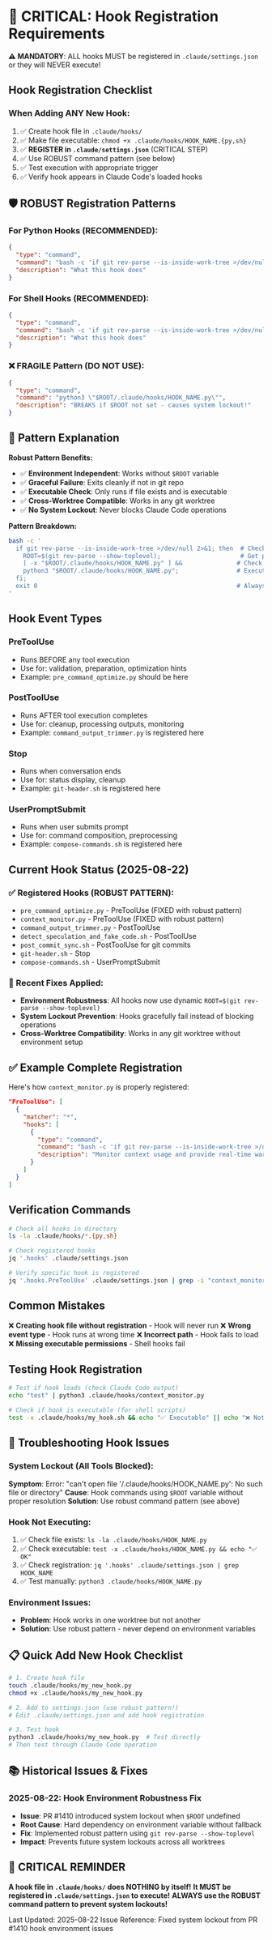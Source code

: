 # 🚨 CRITICAL: Hook Registration Requirements

**⚠️ MANDATORY**: ALL hooks MUST be registered in `.claude/settings.json` or they will NEVER execute!

## Hook Registration Checklist

### When Adding ANY New Hook:
1. ✅ Create hook file in `.claude/hooks/`
2. ✅ Make file executable: `chmod +x .claude/hooks/HOOK_NAME.{py,sh}`
3. ✅ **REGISTER in `.claude/settings.json`** (CRITICAL STEP)
4. ✅ Use ROBUST command pattern (see below)
5. ✅ Test execution with appropriate trigger
6. ✅ Verify hook appears in Claude Code's loaded hooks

## 🛡️ ROBUST Registration Patterns

### For Python Hooks (RECOMMENDED):
```json
{
  "type": "command",
  "command": "bash -c 'if git rev-parse --is-inside-work-tree >/dev/null 2>&1; then ROOT=$(git rev-parse --show-toplevel); [ -x \"$ROOT/.claude/hooks/HOOK_NAME.py\" ] && python3 \"$ROOT/.claude/hooks/HOOK_NAME.py\"; fi; exit 0'",
  "description": "What this hook does"
}
```

### For Shell Hooks (RECOMMENDED):
```json
{
  "type": "command",
  "command": "bash -c 'if git rev-parse --is-inside-work-tree >/dev/null 2>&1; then ROOT=$(git rev-parse --show-toplevel); [ -x \"$ROOT/.claude/hooks/HOOK_NAME.sh\" ] && exec \"$ROOT/.claude/hooks/HOOK_NAME.sh\"; fi; exit 0'",
  "description": "What this hook does"
}
```

### ❌ FRAGILE Pattern (DO NOT USE):
```json
{
  "type": "command",
  "command": "python3 \"$ROOT/.claude/hooks/HOOK_NAME.py\"",
  "description": "BREAKS if $ROOT not set - causes system lockout!"
}
```

## 🔧 Pattern Explanation

**Robust Pattern Benefits:**
- ✅ **Environment Independent**: Works without `$ROOT` variable
- ✅ **Graceful Failure**: Exits cleanly if not in git repo
- ✅ **Executable Check**: Only runs if file exists and is executable
- ✅ **Cross-Worktree Compatible**: Works in any git worktree
- ✅ **No System Lockout**: Never blocks Claude Code operations

**Pattern Breakdown:**
```bash
bash -c '
  if git rev-parse --is-inside-work-tree >/dev/null 2>&1; then  # Check if in git repo
    ROOT=$(git rev-parse --show-toplevel);                      # Get project root dynamically
    [ -x "$ROOT/.claude/hooks/HOOK_NAME.py" ] &&               # Check file exists and executable
    python3 "$ROOT/.claude/hooks/HOOK_NAME.py";                # Execute hook
  fi; 
  exit 0                                                       # Always exit cleanly
'
```

## Hook Event Types

### PreToolUse
- Runs BEFORE any tool execution
- Use for: validation, preparation, optimization hints
- Example: `pre_command_optimize.py` should be here

### PostToolUse
- Runs AFTER tool execution completes
- Use for: cleanup, processing outputs, monitoring
- Example: `command_output_trimmer.py` is registered here

### Stop
- Runs when conversation ends
- Use for: status display, cleanup
- Example: `git-header.sh` is registered here

### UserPromptSubmit
- Runs when user submits prompt
- Use for: command composition, preprocessing
- Example: `compose-commands.sh` is registered here

## Current Hook Status (2025-08-22)

### ✅ Registered Hooks (ROBUST PATTERN):
- `pre_command_optimize.py` - PreToolUse (FIXED with robust pattern)
- `context_monitor.py` - PreToolUse (FIXED with robust pattern)
- `command_output_trimmer.py` - PostToolUse 
- `detect_speculation_and_fake_code.sh` - PostToolUse
- `post_commit_sync.sh` - PostToolUse for git commits
- `git-header.sh` - Stop
- `compose-commands.sh` - UserPromptSubmit

### 🔧 Recent Fixes Applied:
- **Environment Robustness**: All hooks now use dynamic `ROOT=$(git rev-parse --show-toplevel)`
- **System Lockout Prevention**: Hooks gracefully fail instead of blocking operations
- **Cross-Worktree Compatibility**: Works in any git worktree without environment setup

## ✅ Example Complete Registration

Here's how `context_monitor.py` is properly registered:

```json
"PreToolUse": [
  {
    "matcher": "*",
    "hooks": [
      {
        "type": "command",
        "command": "bash -c 'if git rev-parse --is-inside-work-tree >/dev/null 2>&1; then ROOT=$(git rev-parse --show-toplevel); [ -x \"$ROOT/.claude/hooks/context_monitor.py\" ] && python3 \"$ROOT/.claude/hooks/context_monitor.py\"; fi; exit 0'",
        "description": "Monitor context usage and provide real-time warnings"
      }
    ]
  }
]
```

## Verification Commands

```bash
# Check all hooks in directory
ls -la .claude/hooks/*.{py,sh}

# Check registered hooks
jq '.hooks' .claude/settings.json

# Verify specific hook is registered
jq '.hooks.PreToolUse' .claude/settings.json | grep -i "context_monitor"
```

## Common Mistakes

❌ **Creating hook file without registration** - Hook will never run
❌ **Wrong event type** - Hook runs at wrong time
❌ **Incorrect path** - Hook fails to load
❌ **Missing executable permissions** - Shell hooks fail

## Testing Hook Registration

```bash
# Test if hook loads (check Claude Code output)
echo "test" | python3 .claude/hooks/context_monitor.py

# Check if hook is executable (for shell scripts)
test -x .claude/hooks/my_hook.sh && echo "✅ Executable" || echo "❌ Not executable"
```

## 🚨 Troubleshooting Hook Issues

### System Lockout (All Tools Blocked):
**Symptom**: Error: "can't open file '/.claude/hooks/HOOK_NAME.py': No such file or directory"
**Cause**: Hook commands using `$ROOT` variable without proper resolution
**Solution**: Use robust command pattern (see above)

### Hook Not Executing:
1. ✅ Check file exists: `ls -la .claude/hooks/HOOK_NAME.py`
2. ✅ Check executable: `test -x .claude/hooks/HOOK_NAME.py && echo "✅ OK"`
3. ✅ Check registration: `jq '.hooks' .claude/settings.json | grep HOOK_NAME`
4. ✅ Test manually: `python3 .claude/hooks/HOOK_NAME.py`

### Environment Issues:
- **Problem**: Hook works in one worktree but not another
- **Solution**: Use robust pattern - never depend on environment variables

## 📋 Quick Add New Hook Checklist

```bash
# 1. Create hook file
touch .claude/hooks/my_new_hook.py
chmod +x .claude/hooks/my_new_hook.py

# 2. Add to settings.json (use robust pattern!)
# Edit .claude/settings.json and add hook registration

# 3. Test hook
python3 .claude/hooks/my_new_hook.py  # Test directly
# Then test through Claude Code operation
```

## 📚 Historical Issues & Fixes

### 2025-08-22: Hook Environment Robustness Fix
- **Issue**: PR #1410 introduced system lockout when `$ROOT` undefined
- **Root Cause**: Hard dependency on environment variable without fallback
- **Fix**: Implemented robust pattern using `git rev-parse --show-toplevel`
- **Impact**: Prevents future system lockouts across all worktrees

## 🚨 CRITICAL REMINDER

**A hook file in `.claude/hooks/` does NOTHING by itself!**
**It MUST be registered in `.claude/settings.json` to execute!**
**ALWAYS use the ROBUST command pattern to prevent system lockouts!**

Last Updated: 2025-08-22
Issue Reference: Fixed system lockout from PR #1410 hook environment issues